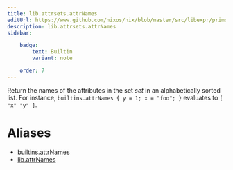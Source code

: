 ```yaml
---
title: lib.attrsets.attrNames
editUrl: https://www.github.com/nixos/nix/blob/master/src/libexpr/primops.cc
description: lib.attrsets.attrNames
sidebar:

    badge:
        text: Builtin
        variant: note

    order: 7
---
```


Return the names of the attributes in the set *set* in an
alphabetically sorted list. For instance, `builtins.attrNames { y
= 1; x = "foo"; }` evaluates to `[ "x" "y" ]`.


# Aliases

- [builtins.attrNames](./reference/builtins/builtins-attrNames)
- [lib.attrNames](./reference/lib/lib-attrNames)


